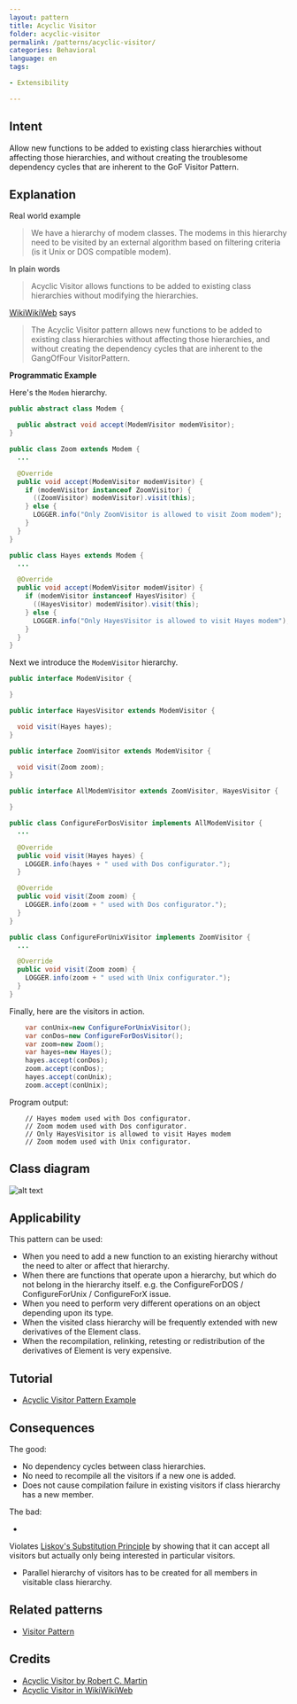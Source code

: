 ```yaml
---
layout: pattern
title: Acyclic Visitor
folder: acyclic-visitor
permalink: /patterns/acyclic-visitor/
categories: Behavioral
language: en
tags:

- Extensibility

---
```


## Intent

Allow new functions to be added to existing class hierarchies without affecting those hierarchies,
and without creating
the troublesome dependency cycles that are inherent to the GoF Visitor Pattern.

## Explanation

Real world example

> We have a hierarchy of modem classes. The modems in this hierarchy need to be visited by an
> external algorithm based
> on filtering criteria (is it Unix or DOS compatible modem).

In plain words

> Acyclic Visitor allows functions to be added to existing class hierarchies without modifying the
> hierarchies.

[WikiWikiWeb](https://wiki.c2.com/?AcyclicVisitor) says

> The Acyclic Visitor pattern allows new functions to be added to existing class hierarchies without
> affecting those
> hierarchies, and without creating the dependency cycles that are inherent to the GangOfFour
> VisitorPattern.

**Programmatic Example**

Here's the `Modem` hierarchy.

```java
public abstract class Modem {

  public abstract void accept(ModemVisitor modemVisitor);
}

public class Zoom extends Modem {
  ...

  @Override
  public void accept(ModemVisitor modemVisitor) {
    if (modemVisitor instanceof ZoomVisitor) {
      ((ZoomVisitor) modemVisitor).visit(this);
    } else {
      LOGGER.info("Only ZoomVisitor is allowed to visit Zoom modem");
    }
  }
}

public class Hayes extends Modem {
  ...

  @Override
  public void accept(ModemVisitor modemVisitor) {
    if (modemVisitor instanceof HayesVisitor) {
      ((HayesVisitor) modemVisitor).visit(this);
    } else {
      LOGGER.info("Only HayesVisitor is allowed to visit Hayes modem");
    }
  }
}
```

Next we introduce the `ModemVisitor` hierarchy.

```java
public interface ModemVisitor {

}

public interface HayesVisitor extends ModemVisitor {

  void visit(Hayes hayes);
}

public interface ZoomVisitor extends ModemVisitor {

  void visit(Zoom zoom);
}

public interface AllModemVisitor extends ZoomVisitor, HayesVisitor {

}

public class ConfigureForDosVisitor implements AllModemVisitor {
  ...

  @Override
  public void visit(Hayes hayes) {
    LOGGER.info(hayes + " used with Dos configurator.");
  }

  @Override
  public void visit(Zoom zoom) {
    LOGGER.info(zoom + " used with Dos configurator.");
  }
}

public class ConfigureForUnixVisitor implements ZoomVisitor {
  ...

  @Override
  public void visit(Zoom zoom) {
    LOGGER.info(zoom + " used with Unix configurator.");
  }
}
```

Finally, here are the visitors in action.

```java
    var conUnix=new ConfigureForUnixVisitor();
    var conDos=new ConfigureForDosVisitor();
    var zoom=new Zoom();
    var hayes=new Hayes();
    hayes.accept(conDos);
    zoom.accept(conDos);
    hayes.accept(conUnix);
    zoom.accept(conUnix);   
```

Program output:

```
    // Hayes modem used with Dos configurator.
    // Zoom modem used with Dos configurator.
    // Only HayesVisitor is allowed to visit Hayes modem
    // Zoom modem used with Unix configurator.
```

## Class diagram

![alt text](/etc/acyclic-visitor.png "Acyclic Visitor")

## Applicability

This pattern can be used:

* When you need to add a new function to an existing hierarchy without the need to alter or affect
  that hierarchy.
* When there are functions that operate upon a hierarchy, but which do not belong in the hierarchy
  itself. e.g. the ConfigureForDOS / ConfigureForUnix / ConfigureForX issue.
* When you need to perform very different operations on an object depending upon its type.
* When the visited class hierarchy will be frequently extended with new derivatives of the Element
  class.
* When the recompilation, relinking, retesting or redistribution of the derivatives of Element is
  very expensive.

## Tutorial

* [Acyclic Visitor Pattern Example](https://codecrafter.blogspot.com/2012/12/the-acyclic-visitor-pattern.html)

## Consequences

The good:

* No dependency cycles between class hierarchies.
* No need to recompile all the visitors if a new one is added.
* Does not cause compilation failure in existing visitors if class hierarchy has a new member.

The bad:

*
Violates [Liskov's Substitution Principle](https://java-design-patterns.com/principles/#liskov-substitution-principle)
by showing that it can accept all visitors but actually only being interested in particular
visitors.
* Parallel hierarchy of visitors has to be created for all members in visitable class hierarchy.

## Related patterns

* [Visitor Pattern](https://java-design-patterns.com/patterns/visitor/)

## Credits

* [Acyclic Visitor by Robert C. Martin](http://condor.depaul.edu/dmumaugh/OOT/Design-Principles/acv.pdf)
* [Acyclic Visitor in WikiWikiWeb](https://wiki.c2.com/?AcyclicVisitor)
